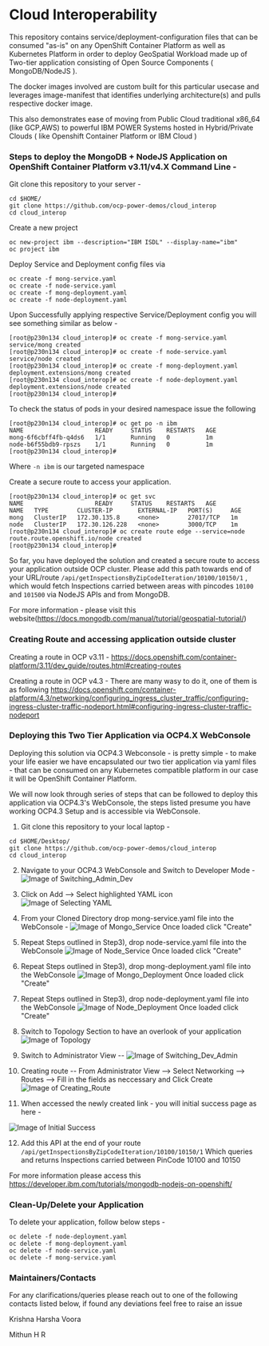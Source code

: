 # Cloud Interoperability 

This repository contains service/deployment-configuration files that can be consumed "as-is" on any OpenShift Container Platform 
as well as Kubernetes Platform in order to deploy GeoSpatial Workload made up of Two-tier application consisting 
of Open Source Components ( MongoDB/NodeJS ).

The docker images involved are custom built for this particular usecase and leverages image-manifest that identifies
underlying architecture(s) and pulls respective docker image.

This also demonstrates ease of moving from Public Cloud traditional x86_64 (like GCP,AWS) to 
powerful IBM POWER Systems hosted in Hybrid/Private Clouds ( like Openshift Container Platform or IBM Cloud )

### Steps to deploy the MongoDB + NodeJS Application on OpenShift Container Platform v3.11/v4.X Command Line -

Git clone this repository to your server -

```
cd $HOME/
git clone https://github.com/ocp-power-demos/cloud_interop
cd cloud_interop
```

Create a new project 

```
oc new-project ibm --description="IBM ISDL" --display-name="ibm"
oc project ibm
```

Deploy Service and Deployment config files via

```
oc create -f mong-service.yaml 
oc create -f node-service.yaml
oc create -f mong-deployment.yaml 
oc create -f node-deployment.yaml 
```

Upon Successfully applying respective Service/Deployment config you will see something similar as below -

```
[root@p230n134 cloud_interop]# oc create -f mong-service.yaml 
service/mong created
[root@p230n134 cloud_interop]# oc create -f node-service.yaml 
service/node created
[root@p230n134 cloud_interop]# oc create -f mong-deployment.yaml 
deployment.extensions/mong created
[root@p230n134 cloud_interop]# oc create -f node-deployment.yaml 
deployment.extensions/node created
[root@p230n134 cloud_interop]# 
```

To check the status of pods in your desired namespace issue the following
```
[root@p230n134 cloud_interop]# oc get po -n ibm
NAME                    READY     STATUS    RESTARTS   AGE
mong-6f6cbff4fb-q4ds6   1/1       Running   0          1m
node-b6f55bdb9-rpszs    1/1       Running   0          1m
[root@p230n134 cloud_interop]#
```
Where `-n ibm` is our targeted namespace

Create a secure route to access your application.

```
[root@p230n134 cloud_interop]# oc get svc
NAME                    READY     STATUS    RESTARTS   AGE
NAME   TYPE        CLUSTER-IP       EXTERNAL-IP   PORT(S)     AGE
mong   ClusterIP   172.30.135.8     <none>        27017/TCP   1m
node   ClusterIP   172.30.126.228   <none>        3000/TCP    1m
[root@p230n134 cloud_interop]# oc create route edge --service=node
route.route.openshift.io/node created
[root@p230n134 cloud_interop]#
```

So far, you have deployed the solution and created a secure route to access your application outside OCP cluster.
Please add this path towards end of your URL/route `/api/getInspectionsByZipCodeIteration/10100/10150/1` ,
which would fetch Inspections carried between areas with pincodes `10100` and `101500` via NodeJS APIs
and from MongoDB.

For more information - please visit this website(https://docs.mongodb.com/manual/tutorial/geospatial-tutorial/)

### Creating Route and accessing application outside cluster

Creating a route in OCP v3.11 -
https://docs.openshift.com/container-platform/3.11/dev_guide/routes.html#creating-routes 

Creating a route in OCP v4.3 -
There are many wasy to do it, one of them is as following
https://docs.openshift.com/container-platform/4.3/networking/configuring_ingress_cluster_traffic/configuring-ingress-cluster-traffic-nodeport.html#configuring-ingress-cluster-traffic-nodeport

### Deploying this Two Tier Application via OCP4.X WebConsole

Deploying this solution via OCP4.3 Webconsole - is pretty simple - to make your life easier we have 
encapsulated our two tier application via yaml files - that can be consumed on any Kubernetes compatible platform in our case it will be OpenShift Container Platform.

We will now look through series of steps that can be followed to deploy this application via OCP4.3's WebConsole, 
the steps listed presume you have working OCP4.3 Setup and is accessible via WebConsole.

1) Git clone this repository to your local laptop -

```
cd $HOME/Desktop/
git clone https://github.com/ocp-power-demos/cloud_interop
cd cloud_interop
```

2) Navigate to your OCP4.3 WebConsole and Switch to Developer Mode -
![Image of Switching_Admin_Dev](https://github.com/ocp-power-demos/cloud_interop/blob/master/pics/Switching_Admin_Dev.png)

3) Click on Add --> Select highlighted YAML icon
![Image of Selecting YAML](https://github.com/ocp-power-demos/cloud_interop/blob/master/pics/Click_add_yaml_view.png)

4) From your Cloned Directory drop mong-service.yaml file into the WebConsole  -
![Image of Mongo_Service](https://github.com/ocp-power-demos/cloud_interop/blob/master/pics/mongo-service.png)
Once loaded click "Create"

5) Repeat Steps outlined in Step3), drop node-service.yaml file into the WebConsole
![Image of Node_Service](https://github.com/ocp-power-demos/cloud_interop/blob/master/pics/node-service-yaml.png)
Once loaded click "Create"

6) Repeat Steps outlined in Step3), drop mong-deployment.yaml file into the WebConsole
![Image of Mongo_Deployment](https://github.com/ocp-power-demos/cloud_interop/blob/master/pics/mongo-deployment-yaml.png)
Once loaded click "Create"

7) Repeat Steps outlined in Step3), drop node-deployment.yaml file into the WebConsole
![Image of Node_Deployment](https://github.com/ocp-power-demos/cloud_interop/blob/master/pics/node-deployment.png)
Once loaded click "Create"

8) Switch to Topology Section to have an overlook of your application 
![Image of Topology](https://github.com/ocp-power-demos/cloud_interop/blob/master/pics/topology_view.png)

9) Switch to Administrator View -- 
![Image of Switching_Dev_Admin](https://github.com/ocp-power-demos/cloud_interop/blob/master/pics/Switching_Admin_Dev.png)

10) Creating route -- From Administrator View --> Select Networking --> Routes --> Fill in the fields as neccessary and Click Create 
![Image of Creating_Route](https://github.com/ocp-power-demos/cloud_interop/blob/master/pics/Create_route_details.png)

11) When accessed the newly created link - you will initial success page as here -

![Image of Initial Success](https://github.com/ocp-power-demos/cloud_interop/blob/master/pics/Initial_Success.png)

12) Add this API at the end of your route `/api/getInspectionsByZipCodeIteration/10100/10150/1`
Which queries and returns Inspections carried between PinCode 10100 and 10150

For more information please access this https://developer.ibm.com/tutorials/mongodb-nodejs-on-openshift/

### Clean-Up/Delete your Application
To delete your application, follow below steps -

```
oc delete -f node-deployment.yaml
oc delete -f mong-deployment.yaml
oc delete -f node-service.yaml
oc delete -f mong-service.yaml 
```

### Maintainers/Contacts 
For any clarifications/queries please reach out to one of the following contacts listed below,
if found any deviations feel free to raise an issue 

Krishna Harsha Voora

Mithun H R

